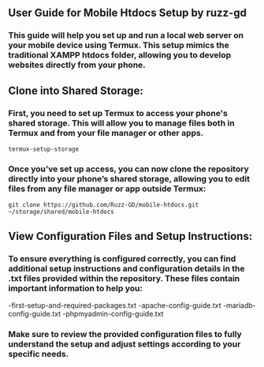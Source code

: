 ## User Guide for Mobile Htdocs Setup by ruzz-gd
### This guide will help you set up and run a local web server on your mobile device using Termux. This setup mimics the traditional XAMPP htdocs folder, allowing you to develop websites directly from your phone.

## Clone into Shared Storage:
### First, you need to set up Termux to access your phone's shared storage. This will allow you to manage files both in Termux and from your file manager or other apps.
```
termux-setup-storage
```
### Once you’ve set up access, you can now clone the repository directly into your phone’s shared storage, allowing you to edit files from any file manager or app outside Termux:
```
git clone https://github.com/Ruzz-GD/mobile-htdocs.git ~/storage/shared/mobile-htdocs
```
## View Configuration Files and Setup Instructions:
### To ensure everything is configured correctly, you can find additional setup instructions and configuration details in the .txt files provided within the repository. These files contain important information to help you:
-first-setup-and-required-packages.txt
-apache-config-guide.txt
-mariadb-config-guide.txt
-phpmyadmin-config-guide.txt
### Make sure to review the provided configuration files to fully understand the setup and adjust settings according to your specific needs.